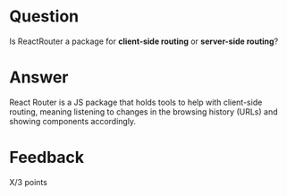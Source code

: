 # Question

Is ReactRouter a package for **client-side routing** or **server-side routing**?

# Answer
React Router is a JS package that holds tools to help with client-side routing, meaning listening to changes in the browsing history (URLs) and showing components accordingly. 

# Feedback

X/3 points